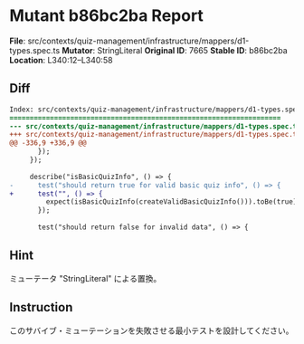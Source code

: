 # Mutant b86bc2ba Report

**File**: src/contexts/quiz-management/infrastructure/mappers/d1-types.spec.ts
**Mutator**: StringLiteral
**Original ID**: 7665
**Stable ID**: b86bc2ba
**Location**: L340:12–L340:58

## Diff

```diff
Index: src/contexts/quiz-management/infrastructure/mappers/d1-types.spec.ts
===================================================================
--- src/contexts/quiz-management/infrastructure/mappers/d1-types.spec.ts	original
+++ src/contexts/quiz-management/infrastructure/mappers/d1-types.spec.ts	mutated #7665
@@ -336,9 +336,9 @@
       });
     });
 
     describe("isBasicQuizInfo", () => {
-      test("should return true for valid basic quiz info", () => {
+      test("", () => {
         expect(isBasicQuizInfo(createValidBasicQuizInfo())).toBe(true);
       });
 
       test("should return false for invalid data", () => {
```

## Hint

ミューテータ "StringLiteral" による置換。

## Instruction

このサバイブ・ミューテーションを失敗させる最小テストを設計してください。
